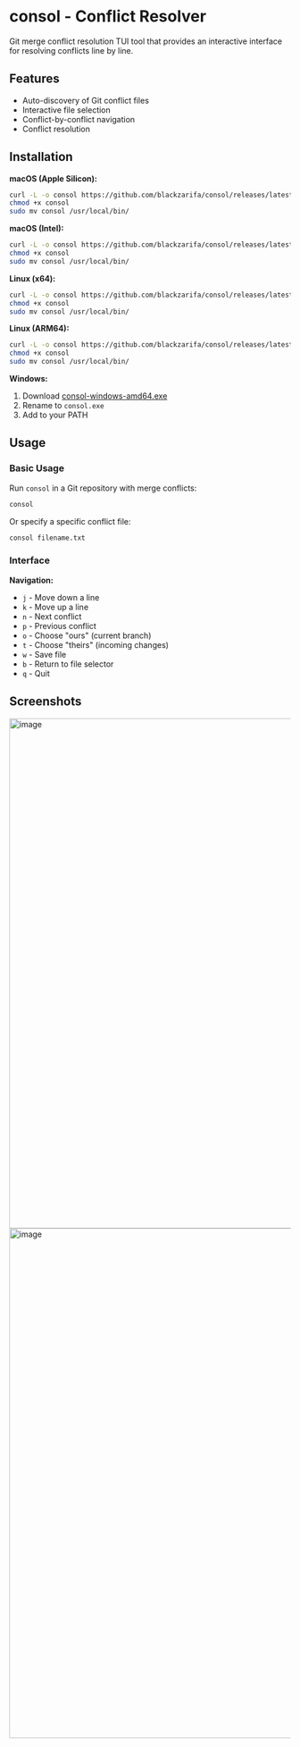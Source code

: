 # consol - Conflict Resolver

Git merge conflict resolution TUI tool that provides an interactive interface
for resolving conflicts line by line.

## Features

- Auto-discovery of Git conflict files
- Interactive file selection
- Conflict-by-conflict navigation
- Conflict resolution

## Installation

**macOS (Apple Silicon):**

```bash
curl -L -o consol https://github.com/blackzarifa/consol/releases/latest/download/consol-darwin-arm64
chmod +x consol
sudo mv consol /usr/local/bin/
```

**macOS (Intel):**

```bash
curl -L -o consol https://github.com/blackzarifa/consol/releases/latest/download/consol-darwin-amd64
chmod +x consol
sudo mv consol /usr/local/bin/
```

**Linux (x64):**

```bash
curl -L -o consol https://github.com/blackzarifa/consol/releases/latest/download/consol-linux-amd64
chmod +x consol
sudo mv consol /usr/local/bin/
```

**Linux (ARM64):**

```bash
curl -L -o consol https://github.com/blackzarifa/consol/releases/latest/download/consol-linux-arm64
chmod +x consol
sudo mv consol /usr/local/bin/
```

**Windows:**

1. Download [consol-windows-amd64.exe](https://github.com/blackzarifa/consol/releases/latest/download/consol-windows-amd64.exe)
2. Rename to `consol.exe`
3. Add to your PATH

## Usage

### Basic Usage

Run `consol` in a Git repository with merge conflicts:

```bash
consol
```

Or specify a specific conflict file:

```bash
consol filename.txt
```

### Interface

**Navigation:**

- `j` - Move down a line
- `k` - Move up a line
- `n` - Next conflict
- `p` - Previous conflict
- `o` - Choose "ours" (current branch)
- `t` - Choose "theirs" (incoming changes)
- `w` - Save file
- `b` - Return to file selector
- `q` - Quit

## Screenshots

<img width="1458" height="913" alt="image" src="https://github.com/user-attachments/assets/75dcd371-a36d-462a-bb59-387c54fc634d" />

<img width="1458" height="913" alt="image" src="https://github.com/user-attachments/assets/482ec069-f07e-44b6-96ff-447e45442187" />
